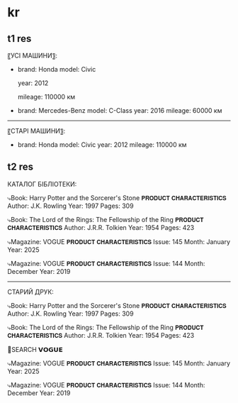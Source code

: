 # kr
## t1 res
〖УСІ МАШИНИ〗:
- brand: Honda
  model: Civic
  
  year: 2012
  
  mileage: 110000 км
- brand: Mercedes-Benz
  model: C-Class
  year: 2016
  mileage: 60000 км
             
------------------
〖СТАРІ МАШИНИ〗:
- brand: Honda
  model: Civic
  year: 2012
  mileage: 110000 км


## t2 res
КАТАЛОГ БІБЛІОТЕКИ:

⤷Book: Harry Potter and the Sorcerer's Stone
 𝗣𝗥𝗢𝗗𝗨𝗖𝗧 𝗖𝗛𝗔𝗥𝗔𝗖𝗧𝗘𝗥𝗜𝗦𝗧𝗜𝗖𝗦
  Author: J.K. Rowling
  Year: 1997
  Pages: 309

⤷Book: The Lord of the Rings: The Fellowship of the Ring
 𝗣𝗥𝗢𝗗𝗨𝗖𝗧 𝗖𝗛𝗔𝗥𝗔𝗖𝗧𝗘𝗥𝗜𝗦𝗧𝗜𝗖𝗦
  Author: J.R.R. Tolkien
  Year: 1954
  Pages: 423

⤷Magazine: VOGUE
 𝗣𝗥𝗢𝗗𝗨𝗖𝗧 𝗖𝗛𝗔𝗥𝗔𝗖𝗧𝗘𝗥𝗜𝗦𝗧𝗜𝗖𝗦
  Issue: 145
  Month: January
  Year: 2025

⤷Magazine: VOGUE
 𝗣𝗥𝗢𝗗𝗨𝗖𝗧 𝗖𝗛𝗔𝗥𝗔𝗖𝗧𝗘𝗥𝗜𝗦𝗧𝗜𝗖𝗦
  Issue: 144
  Month: December
  Year: 2019
____________________
СТАРИЙ ДРУК:

⤷Book: Harry Potter and the Sorcerer's Stone
 𝗣𝗥𝗢𝗗𝗨𝗖𝗧 𝗖𝗛𝗔𝗥𝗔𝗖𝗧𝗘𝗥𝗜𝗦𝗧𝗜𝗖𝗦
  Author: J.K. Rowling
  Year: 1997
  Pages: 309

⤷Book: The Lord of the Rings: The Fellowship of the Ring
 𝗣𝗥𝗢𝗗𝗨𝗖𝗧 𝗖𝗛𝗔𝗥𝗔𝗖𝗧𝗘𝗥𝗜𝗦𝗧𝗜𝗖𝗦
  Author: J.R.R. Tolkien
  Year: 1954
  Pages: 423
 
👀SEARCH 
𝗩𝗢𝗚𝗨𝗘

⤷Magazine: VOGUE
 𝗣𝗥𝗢𝗗𝗨𝗖𝗧 𝗖𝗛𝗔𝗥𝗔𝗖𝗧𝗘𝗥𝗜𝗦𝗧𝗜𝗖𝗦
  Issue: 145
  Month: January
  Year: 2025

⤷Magazine: VOGUE
 𝗣𝗥𝗢𝗗𝗨𝗖𝗧 𝗖𝗛𝗔𝗥𝗔𝗖𝗧𝗘𝗥𝗜𝗦𝗧𝗜𝗖𝗦
  Issue: 144
  Month: December
  Year: 2019
